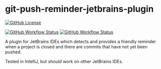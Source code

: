 # git-push-reminder-jetbrains-plugin

[![GitHub License](https://img.shields.io/github/license/ChrisCarini/git-push-reminder-jetbrains-plugin?style=flat-square)](https://github.com/ChrisCarini/git-push-reminder-jetbrains-plugin/blob/main/LICENSE)

[//]: # ([//]: # TODO&#40;ChrisCarini&#41; - UPDATE WHEN RELEASED.)

[//]: # ([![JetBrains IntelliJ Plugins]&#40;https://img.shields.io/jetbrains/plugin/v/10998-environment-variable-settings-summary?label=Latest%20Plugin%20Release&style=flat-square&#41;]&#40;https://plugins.jetbrains.com/plugin/10998-environment-variable-settings-summary&#41;)

[//]: # ([![JetBrains IntelliJ Plugins]&#40;https://img.shields.io/jetbrains/plugin/r/rating/10998-environment-variable-settings-summary?style=flat-square&#41;]&#40;https://plugins.jetbrains.com/plugin/10998-environment-variable-settings-summary&#41;)

[//]: # ([![JetBrains IntelliJ Plugins]&#40;https://img.shields.io/jetbrains/plugin/d/10998-environment-variable-settings-summary?style=flat-square&#41;]&#40;https://plugins.jetbrains.com/plugin/10998-environment-variable-settings-summary&#41;)

[![GitHub Workflow Status](https://img.shields.io/github/workflow/status/ChrisCarini/git-push-reminder-jetbrains-plugin/JetBrains%20Plugin%20CI?logo=GitHub&style=flat-square)](https://github.com/ChrisCarini/git-push-reminder-jetbrains-plugin/actions?query=workflow%3A%22JetBrains+Plugin+CI%22)
[![GitHub Workflow Status](https://img.shields.io/github/workflow/status/ChrisCarini/git-push-reminder-jetbrains-plugin/IntelliJ%20Plugin%20Compatibility?label=IntelliJ%20Plugin%20Compatibility&logo=GitHub&style=flat-square)](https://github.com/ChrisCarini/git-push-reminder-jetbrains-plugin/actions?query=workflow%3A%22IntelliJ+Plugin+Compatibility%22)

<!-- Plugin description -->
A plugin for JetBrains IDEs which detects and provides a friendly reminder when a project is closed and there are commits that have not yet been pushed.
<!-- Plugin description end -->

Tested in IntelliJ, but _should_ work on other JetBrains IDEs.

[//]: # ([//]: # &#40; TODO&#40;ChrisCarini&#41; - UPDATE WHEN RELEASED.)

[//]: # ([//]: # &#40;The [officially released versions of this plugin can be found at plugins.jetbrains.com]&#40;https://plugins.jetbrains.com/plugin/10998-environment-variable-settings-summary/&#41;.&#41;)